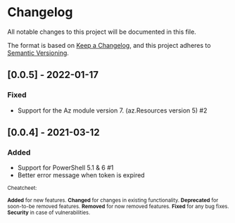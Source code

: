 # Changelog

All notable changes to this project will be documented in this file.

The format is based on [Keep a Changelog](https://keepachangelog.com/en/1.0.0/),
and this project adheres to [Semantic Versioning](https://semver.org/spec/v2.0.0.html).

## [0.0.5] - 2022-01-17

### Fixed

- Support for the Az module version 7. (az.Resources version 5) #2

## [0.0.4] - 2021-03-12

### Added

- Support for PowerShell 5.1 & 6 #1
- Better error message when token is expired

<small>
Cheatcheet:

**Added** for new features.
**Changed** for changes in existing functionality.
**Deprecated** for soon-to-be removed features.
**Removed** for now removed features.
**Fixed** for any bug fixes.
**Security** in case of vulnerabilities.
</small>